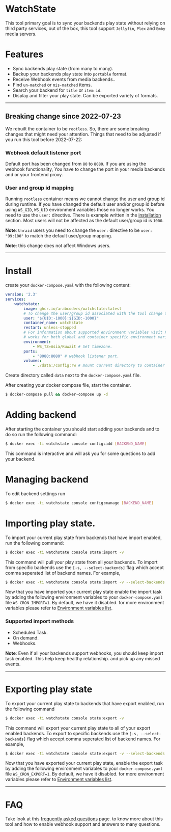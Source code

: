 # WatchState

This tool primary goal is to sync your backends play state without relying on third party services,
out of the box, this tool support `Jellyfin`, `Plex` and `Emby` media servers.

# Features

* Sync backends play state (from many to many).
* Backup your backends play state into `portable` format.
* Receive Webhook events from media backends..
* Find `un-matched` or `mis-matched` items.
* Search your backend for `title` or `item id`.
* Display and filter your play state. Can be exported variety of formats.

----

## Breaking change since 2022-07-23

We rebuilt the container to be `rootless`. So, there are some breaking changes that might need your attention. Things
that need to be adjusted if you run this tool before 2022-07-22:

### Webhook default listener port

Default port has been changed from `80` to `8080`. If you are using the webhook functionality, You have to change the
port in your media backends and or your frontend proxy.

### User and group id mapping

Running `rootless` container means we cannot change the user and group id during runtime. If you have changed the
default user and/or group id before using `WS_GID`, `WS_UID` environment variables those no longer works. You need to
use the `user:` directive. There is example written in the [installation](#install) section. Most users will not be
affected as the default user/group id is `1000`.

**Note**: `Unraid` users you need to change the `user:` directive to be `user: "99:100"` to match the default user/group
mapping.

**Note**: this change does not affect Windows users.

-----

# Install

create your `docker-compose.yaml` with the following content:

```yaml
version: '2.3'
services:
    watchstate:
        image: ghcr.io/arabcoders/watchstate:latest
        # To change the user/group id associated with the tool change the following line.
        user: "${UID:-1000}:${GID:-1000}"
        container_name: watchstate
        restart: unless-stopped
        # For information about supported environment variables visit FAQ page.
        # works for both global and container specific environment variables. 
        environment:
            - WS_TZ=Asia/Kuwait # Set timezone.
        ports:
            - "8080:8080" # webhook listener port.
        volumes:
            - ./data:/config:rw # mount current directory to container /config directory.
```

Create directory called `data` next to the `docker-compose.yaml` file.

After creating your docker compose file, start the container.

```bash
$ docker-compose pull && docker-compose up -d
```

# Adding backend

After starting the container you should start adding your backends and to do so run the following command:

```bash
$ docker exec -ti watchstate console config:add [BACKEND_NAME]
```

This command is interactive and will ask you for some questions to add your backend.

# Managing backend

To edit backend settings run

```bash
$ docker exec -ti watchstate console config:manage [BACKEND_NAME]
```

# Importing play state.

To import your current play state from backends that have import enabled, run the following command:

```bash
$ docker exec -ti watchstate console state:import -v
```

This command will pull your play state from all your backends. To import from specific backends use
the `[-s, --select-backends]` flag which accept comma seperated list of backend names. For example,

```bash
$ docker exec -ti watchstate console state:import -v --select-backends 'home_plex,home_jellyfin' 
```

Now that you have imported your current play state enable the import task by adding the following environment variables
to your `docker-compose.yaml` file `WS_CRON_IMPORT=1`. By default, we have it disabled. for more environment variables
please refer to [Environment variables list](FAQ.md#environment-variables).

### Supported import methods

* Scheduled Task.
* On demand.
* Webhooks.

**Note**: Even if all your backends support webhooks, you should keep import task enabled. This help keep healthy
relationship.
and pick up any missed events.

---

# Exporting play state

To export your current play state to backends that have export enabled, run the following command

```bash
$ docker exec -ti watchstate console state:export -v
```

This command will export your current play state to all of your export enabled backends. To export to
specific backends use the `[-s, --select-backends]` flag which accept comma seperated list of backend names. For
example,

```bash
$ docker exec -ti watchstate console state:export -v --select-backends 'home_plex,home_jellyfin' 
```

Now that you have exported your current play state, enable the export task by adding the following environment variables
to your `docker-compose.yaml` file `WS_CRON_EXPORT=1`. By default, we have it disabled. for more environment variables
please refer to [Environment variables list](FAQ.md#environment-variables).

---

# FAQ

Take look at this [frequently asked questions](FAQ.md) page. to know more about this tool and how to enable webhook
support and answers to many questions.
